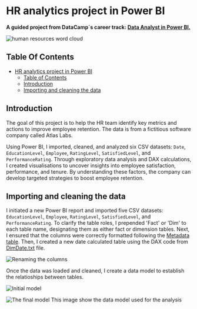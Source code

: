 # HR analytics project in Power BI

**A guided project from DataCamp´s career track: [Data Analyst in Power BI.](https://app.datacamp.com/learn/career-tracks/data-analyst-in-power-bi)**

![human resources word cloud](https://github.com/user-attachments/assets/07873f1b-6f8c-4140-b5c3-747e1a0a69e8)


## Table Of Contents

- [HR analytics project in Power BI](#hr-analytics-project-in-power-bi)
  - [Table of Contents](#table-of-contents)
  - [Introduction](#introduction)
  - [Importing and cleaning the data](#importing-and-cleaning-the-data)


## Introduction

The goal of this project is to help the HR team identify key metrics and actions to improve employee retention. The data is from a fictitious software company called Atlas Labs.

Using Power BI, I imported, cleaned, and analyzed six CSV datasets: `Date`, `EducationLevel`, `Employee`, `RatingLevel`, `SatisfiedLevel`, and `PerformanceRating`. Through exploratory data analysis and DAX calculations, I created visualisations to uncover insights into employee satisfaction, performance, and tenure. By understanding these factors, the company can develop targeted strategies to boost employee retention.


## Importing and cleaning the data

I initiated a new Power BI report and imported five CSV datasets: `EducationLevel`, `Employee`, `RatingLevel`, `SatisfiedLevel`, and `PerformanceRating`. To clarify the table roles, I prepended 'Fact' or 'Dim' to each table name, designating them as either fact or dimension tables. Next, I ensured that the columns were correctly formatted following the [Metadata table](metadata.md). Then, I created a new date calculated table using the DAX code from [DimDate.txt](DimDate.txt) file.

![Renaming the columns](https://github.com/user-attachments/assets/b20dcb79-c69c-4187-a0e8-1f70c925edc3)

Once the data was loaded and cleaned, I create a data model to establish the relatioships between tables. 

![Initial model](https://github.com/user-attachments/assets/38db1b21-02cc-480a-bea1-857af4841be2)

![The final model ](https://github.com/user-attachments/assets/404b18c9-f94a-494a-b5f1-e42d99c90d5e)
This image show the data model used for the analysis









